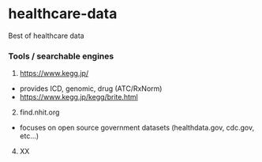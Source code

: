 # healthcare-data
Best of healthcare data



### Tools / searchable engines
1. https://www.kegg.jp/ 
  - provides ICD, genomic, drug (ATC/RxNorm)
  - https://www.kegg.jp/kegg/brite.html 
2. find.nhit.org 
  - focuses on open source government datasets (healthdata.gov, cdc.gov, etc...)
4. XX
